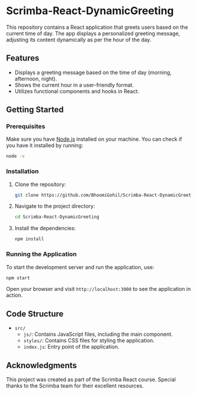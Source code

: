 # Scrimba-React-DynamicGreeting

This repository contains a React application that greets users based on the current time of day. The app displays a personalized greeting message, adjusting its content dynamically as per the hour of the day.

## Features

- Displays a greeting message based on the time of day (morning, afternoon, night).
- Shows the current hour in a user-friendly format.
- Utilizes functional components and hooks in React.

## Getting Started

### Prerequisites

Make sure you have [Node.js](https://nodejs.org/) installed on your machine. You can check if you have it installed by running:

```bash
node -v
```

### Installation

1. Clone the repository:
   ```bash
   git clone https://github.com/BhoomiGohil/Scrimba-React-DynamicGreeting.git
   ```
2. Navigate to the project directory:
   ```bash
   cd Scrimba-React-DynamicGreeting
   ```
3. Install the dependencies:
   ```bash
   npm install
   ```

### Running the Application

To start the development server and run the application, use:

```bash
npm start
```

Open your browser and visit `http://localhost:3000` to see the application in action.

## Code Structure

- `src/`
  - `js/`: Contains JavaScript files, including the main component.
  - `styles/`: Contains CSS files for styling the application.
  - `index.js`: Entry point of the application.

## Acknowledgments

This project was created as part of the Scrimba React course. Special thanks to the Scrimba team for their excellent resources.

